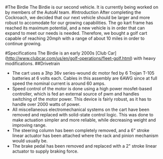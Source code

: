 #The Birdie
The Birdie is our second vehicle. It is currently being worked on by members of the AutoAI team.
#Introduction
After completing the Cockroach, we decided that our next vehicle should be larger and more robust to accomodate for our growing capabilities. The go kart frame has reached its maximum potential, and a new vehicle is in order that can expand to meet our needs is needed. Therefore, we bought a golf cart capable of reaching 20mph with a range of about 10 miles in order to continue growing.

#Specifications
The Birdie is an early 2000s [Club Car] (http://www.clubcar.com/us/en/golf-operations/fleet-golf.html) with heavy modifications.
##Drivetrain
- The cart uses a 3hp 36v series-wound dc motor fed by 6 Trojan T-105 batteries at 6 volts each. Cables in this assembly are 6AWG since at full speed the nominal current is around 60 amps.
- Speed control of the motor is done using a high power mosfet-based controller, which is fed an external source of pwm and handles switching of the motor power. This device is fairly robust, as it has to handle over 2000 watts of power.
- All miscellaneous electromechanical systems on the cart have been removed and replaced with solid-state control logic. This was done to make actuation simpler and more reliable, while decreasing weight and improving range.
- The steering column has been completely removed, and a 6" stroke linear actuator has been attached where the rack and pinion mechanism would usually be.
- The brake pedal has been removed and replaced with a 2" stroke linear actuator to supply braking force.
